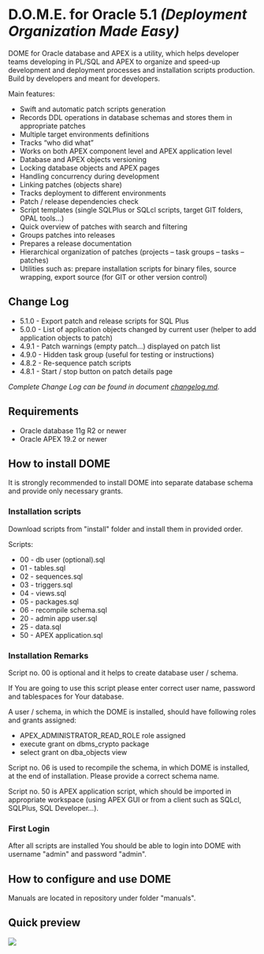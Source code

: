 # D.O.M.E. for Oracle 5.1 *(Deployment Organization Made Easy)*

DOME for Oracle database and APEX is a utility, which helps developer teams developing in PL/SQL and APEX to organize and speed-up development and deployment processes and installation scripts production.
Build by developers and meant for developers. 

Main features:
- Swift and automatic patch scripts generation
- Records DDL operations in database schemas and stores them in appropriate patches
- Multiple target environments definitions
- Tracks “who did what”
- Works on both APEX component level and APEX application level
- Database and APEX objects versioning
- Locking database objects and APEX pages
- Handling concurrency during development
- Linking patches (objects share)
- Tracks deployment to different environments
- Patch / release dependencies check
- Script templates (single SQLPlus or SQLcl scripts, target GIT folders, OPAL tools...)
- Quick overview of patches with search and filtering
- Groups patches into releases
- Prepares a release documentation
- Hierarchical organization of patches (projects – task groups – tasks – patches)
- Utilities such as: prepare installation scripts for binary files, source wrapping, export source (for GIT or other version control) 


## Change Log
- 5.1.0 - Export patch and release scripts for SQL Plus 
- 5.0.0 - List of application objects changed by current user (helper to add application objects to patch)
- 4.9.1 - Patch warnings (empty patch...) displayed on patch list
- 4.9.0 - Hidden task group (useful for testing or instructions)
- 4.8.2 - Re-sequence patch scripts
- 4.8.1 - Start / stop button on patch details page

*Complete Change Log can be found in document [changelog.md](changelog.md).*


## Requirements
- Oracle database 11g R2 or newer
- Oracle APEX 19.2 or newer

## How to install DOME
It is strongly recommended to install DOME into separate database schema and provide only necessary grants.

### Installation scripts
Download scripts from "install" folder and install them in provided order.

Scripts: 
- 00 - db user (optional).sql
- 01 - tables.sql
- 02 - sequences.sql
- 03 - triggers.sql
- 04 - views.sql
- 05 - packages.sql
- 06 - recompile schema.sql
- 20 - admin app user.sql
- 25 - data.sql
- 50 - APEX application.sql

### Installation Remarks
Script no. 00 is optional and it helps to create database user / schema.

If You are going to use this script please enter correct user name, password and tablespaces for Your database.

A user / schema, in which the DOME is installed, should have following roles and grants assigned:
- APEX_ADMINISTRATOR_READ_ROLE role assigned
- execute grant on dbms_crypto package
- select grant on dba_objects view

Script no. 06 is used to recompile the schema, in which DOME is installed, at the end of installation. Please provide a correct schema name.

Script no. 50 is APEX application script, which should be imported in appropriate workspace (using APEX GUI or from a client such as SQLcl, SQLPlus, SQL Developer...).

### First Login
After all scripts are installed You should be able to login into DOME with username "admin" and password "admin".

## How to configure and use DOME
Manuals are located in repository under folder "manuals".


## Quick preview
![](https://github.com/zorantica/dome/blob/main/preview/preview01.jpg)
